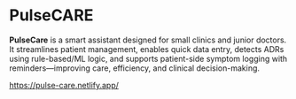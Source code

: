 # PulseCARE
**PulseCare** is a smart assistant designed for small clinics and junior doctors. It streamlines patient management, enables quick data entry, detects ADRs using rule-based/ML logic, and supports patient-side symptom logging with reminders—improving care, efficiency, and clinical decision-making.


https://pulse-care.netlify.app/
